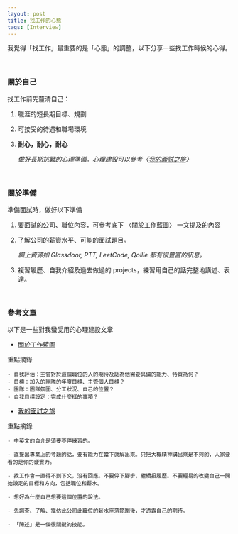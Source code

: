 ```yaml
---
layout: post
title: 找工作的心態
tags: [Interview]
---
```


我覺得「找工作」最重要的是「心態」的調整，以下分享一些找工作時候的心得。

<!-- more -->
<br>

### 關於自己  

找工作前先釐清自己：

1. 職涯的短長期目標、規劃

2. 可接受的待遇和職場環境

3. **耐心，耐心，耐心**

      _做好長期抗戰的心理準備。心理建設可以參考〈[我的面試之旅](https://www.ptt.cc/bbs/Tech_Job/M.1522466641.A.2FC.html)〉_

<br>

### 關於準備  

準備面試時，做好以下準備

1. 要面試的公司、職位內容，可參考底下 〈關於工作藍圖〉 一文提及的內容

2. 了解公司的薪資水平、可能的面試題目。

      _網上資源如 Glassdoor, PTT, LeetCode, Qollie 都有很豐富的訊息。_

3. 複習履歷、自我介紹及過去做過的 projects，練習用自己的話完整地講述、表達。

<br>

### 參考文章  

以下是一些對我蠻受用的心理建設文章

* [關於工作藍圖](https://www.facebook.com/notes/yueh-chia-wu/關於工作藍圖/1861597853911092/)

重點摘錄
```
- 自我評估：主管對於這個職位的人的期待及認為他需要具備的能力、特質為何？
- 目標：加入的團隊的年度目標、主管個人目標？
- 團隊：團隊氛圍、分工狀況、自己的位置？
- 自我目標設定：完成什麼樣的事項？
```

* [我的面試之旅](https://www.ptt.cc/bbs/Tech_Job/M.1522466641.A.2FC.html)

重點摘錄
```
- 中英文的自介是須要不停練習的。

- 直接出專業上的考題的話，要有能力在當下就解出來。只把大概精神講出來是不夠的，人家要看的是你的硬實力。

- 找工作會一直得不到下文，沒有回應。不要停下腳步，繼續投履歷。不要輕易的改變自己一開始設定的目標和方向，包括職位和薪水。

- 想好為什麼自己想要這個位置的說法。

- 先調查、了解、推估此公司此職位的薪水座落範圍後，才透露自己的期待。

- 「陳述」是一個很關鍵的技能。
```
